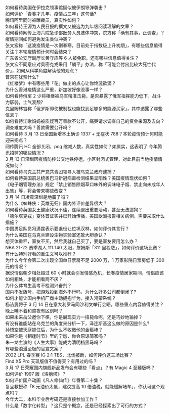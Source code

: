 如何看待美国在伊拉克领事馆疑似被伊朗导弹袭击？  
如何评价「青春才几年，疫情占三年」这句话?  
腾讯阿里同时被曝裁员，真实性如何？  
如何看待王源为人民日报的撰文又被选为九年级阅读理解的文章？  
如何看待网传上海六院急诊部医务人员肢体冲突，院方称「确有其事，正调查」？疫情期间如何避免发生类似冲突？  
张文宏称「这波疫情是一次倒春寒，目前处于指数级上升初期」，有哪些信息值得关注？本轮疫情预计何时会结束？  
广东省公安厅副厅长黄守应等 6 人被免职，还有哪些信息值得关注？  
张文宏不同意应对奥密克戎采用「躺平」办法，称「可能会付出比较大死亡代价」，如何从科学角度解读他的观点？  
普京在犹豫什么?  
《红楼梦》中有哪些用「花」做出的点心让你馋涎欲滴？  
为什么香港疫情这么严重，新加坡好像没事一样？  
如何看待俄军 2 少将相继被乌军精准击毙，是否暴露了俄军指挥能力低下，战斗力孱弱，士气衰颓?  
克里姆林宫称「俄罗斯即使被制裁也能找到足够多的能源买家」，其中透露了哪些信息？  
如何看待江歌妈妈被质疑百万善款不公开，痛哭请求调查自己的资金来源及去向？调查难度大吗？善款需要公开吗？  
如何看待 3 月 13 日全国新增本土确诊 1337 + 无症状 788？本轮疫情预计何时能迎来拐点？  
网传腾讯 HC 全部关闭，pcg 缩减人数，真实性如何？如属实，这表明了 今年腾讯招聘的哪些情况？  
3 月 13 日深圳因疫情防控公交地铁停运，小区封闭式管理，对此目前当地疫情情况如何？  
如何看待乌克兰共产党共青团领导人被乌克兰政府逮捕？  
如何看待美国前总统奥巴马新冠病毒检测结果呈阳性？美国疫情现状如何？  
《电子烟管理办法》规定「禁止销售除烟草口味外的调味电子烟、禁止向未成年人出售」等，将会带来哪些改变？  
3 月 14 日凌晨深圳是地震了吗？  
为什么《蜘蛛侠：英雄无归》国内外评价差异很大？  
如何看待英国女王健康状况不佳，连续退出重要活动，甚至无法遛狗？  
「德尔塔克戎」变体首证实并已开始传播，美国欧洲报告相关病例，需要采取什么措施？  
中国男足队员冯潇霆表示要退役让位巩汉林，如何评价其言行？  
为什么美国在乌克兰建设生物实验室还敢大胆承认？  
想买体重秤，室友不买，然后我就自己买了，要是室友要用怎么办？  
NBA 21-22 赛季湖人 111:140 太阳，詹姆斯「311 里程悲」，如何评价这场比赛？  
有什么特别好看的重生文可以推荐？  
为什么今年会第二次出现全国单日票房不足 2000 万，1 万家影院日票房低于 300 元的情况？  
据说情侣朝夕相处超过 60 小时就会引发情感危机，长春疫情居家期间，情侣应该如何相处，才能相看两不厌？  
为什么体育生高考不检测兴奋剂？  
国内不发版号，把游戏投到海外不行吗，为什么好多公司都倒闭了?  
如何才能让国内手机厂商主动拥抱华为，接入鸿蒙系统？  
杨洁篪将于 3 月 14 日在意大利罗马同沙利文举行会晤，哪些重点内容值得关注？  
晚上睡不着和熬夜有区别吗？  
如果未来岳父邀你下棋，你是展现实力一招毙命呢，还是巧妙地输掉？  
有没有谁能站在乌克兰的角度来分析一下，泽连斯基这么做的原因是什么?  
孙悟空被天庭抓住后，为什么不收缴他的金箍棒？  
如果你是《相逢时节》里的宁恕，你会原谅简家吗？  
朱一龙主演的《人生大事》能成为清明档黑马吗？  
有哪些浪漫至极的官宣文案？  
2022 LPL 春季赛 IG 2:1 TES，北伐被断，如何评价这三场比赛？  
Find X5 Pro 天玑版值不值得买？有用过的吗？  
3 月 17 日荣耀国内旗舰新品发布会有哪些「看点」？有 Magic 4  至臻版吗？  
如何评价 1997 版《洛丽塔》？  
如何评价国产动画《凡人修仙传》年番第二十集？  
复旦教授称「8 元油价太低，建议提高 10 倍油税，就能缓解堵车」，你认可这个观点吗？  
今年大二，本科毕业后考研还是直接参加工作？  
什么是「数字化转型」？这只是个概念，还是已经探索出了可行的方式？  
